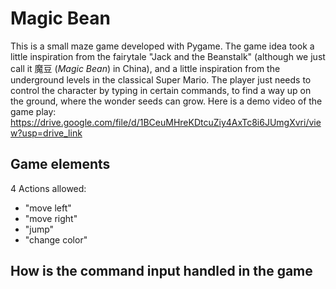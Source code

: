 # Magic Bean
This is a small maze game developed with Pygame. The game idea took a little inspiration from the fairytale "Jack and the Beanstalk" (although we just call it 魔豆 (*Magic Bean*) in China), and a little inspiration from the underground levels in the classical Super Mario. The player just needs to control the character by typing in certain commands, to find a way up on the ground, where the wonder seeds can grow. 
Here is a demo video of the game play: https://drive.google.com/file/d/1BCeuMHreKDtcuZiy4AxTc8i6JUmgXvri/view?usp=drive_link

## Game elements
[](https://github.com/LavineSaltyFish/MagicBean_Pygame/blob/main/read_me_pics/gameplay_screenshot_anno.png?raw=true)
4 Actions allowed:
- "move left"
- "move right"
- "jump"
- "change color"

## How is the command input handled in the game
